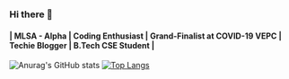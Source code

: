 ### Hi there 👋
#### | MLSA - Alpha | Coding Enthusiast | Grand-Finalist at COVID-19 VEPC |  Techie Blogger | B.Tech CSE Student |

<!--
**Amisha328/Amisha328** is a ✨ _special_ ✨ repository because its `README.md` (this file) appears on your GitHub profile.

Here are some ideas to get you started:

- 🔭 I’m currently working on ...
- 🌱 I’m currently learning ...
- 👯 I’m looking to collaborate on ...
- 🤔 I’m looking for help with ...
- 💬 Ask me about ...
- 📫 How to reach me: ...
- 😄 Pronouns: ...
- ⚡ Fun fact: ...
-->
![Anurag's GitHub stats](https://github-readme-stats.vercel.app/api?username=Amisha328&theme=algolia&show_icons=true)
[![Top Langs](https://github-readme-stats.vercel.app/api/top-langs/?username=Amisha328&layout=compact)](https://github.com/anuraghazra/github-readme-stats)
